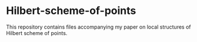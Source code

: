 # Hilbert-scheme-of-points
This repository contains  files accompanying my paper on local structures of Hilbert scheme of points.
